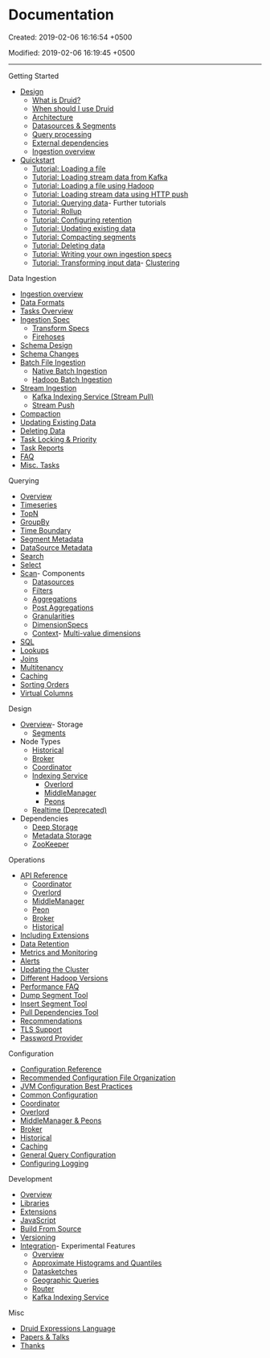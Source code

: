 # Documentation

Created: 2019-02-06 16:16:54 +0500

Modified: 2019-02-06 16:19:45 +0500

---

Getting Started

- [Design](http://druid.io/docs/latest/design/index.html)
  - [What is Druid?](http://druid.io/docs/latest/design/index.html#what-is-druid)
  - [When should I use Druid](http://druid.io/docs/latest/design/index.html#when-to-use-druid)
  - [Architecture](http://druid.io/docs/latest/design/index.html#architecture)
  - [Datasources & Segments](http://druid.io/docs/latest/design/index.html#datasources-and-segments)
  - [Query processing](http://druid.io/docs/latest/design/index.html#query-processing)
  - [External dependencies](http://druid.io/docs/latest/design/index.html#external-dependencies)
  - [Ingestion overview](http://druid.io/docs/latest/ingestion/index.html)
- [Quickstart](http://druid.io/docs/latest/tutorials/index.html)
  - [Tutorial: Loading a file](http://druid.io/docs/latest/tutorials/tutorial-batch.html)
  - [Tutorial: Loading stream data from Kafka](http://druid.io/docs/latest/tutorials/tutorial-kafka.html)
  - [Tutorial: Loading a file using Hadoop](http://druid.io/docs/latest/tutorials/tutorial-batch-hadoop.html)
  - [Tutorial: Loading stream data using HTTP push](http://druid.io/docs/latest/tutorials/tutorial-tranquility.html)
  - [Tutorial: Querying data](http://druid.io/docs/latest/tutorials/tutorial-query.html)-   Further tutorials
  - [Tutorial: Rollup](http://druid.io/docs/latest/tutorials/tutorial-rollup.html)
  - [Tutorial: Configuring retention](http://druid.io/docs/latest/tutorials/tutorial-retention.html)
  - [Tutorial: Updating existing data](http://druid.io/docs/latest/tutorials/tutorial-update-data.html)
  - [Tutorial: Compacting segments](http://druid.io/docs/latest/tutorials/tutorial-compaction.html)
  - [Tutorial: Deleting data](http://druid.io/docs/latest/tutorials/tutorial-delete-data.html)
  - [Tutorial: Writing your own ingestion specs](http://druid.io/docs/latest/tutorials/tutorial-ingestion-spec.html)
  - [Tutorial: Transforming input data](http://druid.io/docs/latest/tutorials/tutorial-transform-spec.html)-   [Clustering](http://druid.io/docs/latest/tutorials/cluster.html)

Data Ingestion

- [Ingestion overview](http://druid.io/docs/latest/ingestion/index.html)
- [Data Formats](http://druid.io/docs/latest/ingestion/data-formats.html)
- [Tasks Overview](http://druid.io/docs/latest/ingestion/tasks.html)
- [Ingestion Spec](http://druid.io/docs/latest/ingestion/ingestion-spec.html)
  - [Transform Specs](http://druid.io/docs/latest/ingestion/transform-spec.html)
  - [Firehoses](http://druid.io/docs/latest/ingestion/firehose.html)
- [Schema Design](http://druid.io/docs/latest/ingestion/schema-design.html)
- [Schema Changes](http://druid.io/docs/latest/ingestion/schema-changes.html)
- [Batch File Ingestion](http://druid.io/docs/latest/ingestion/batch-ingestion.html)
  - [Native Batch Ingestion](http://druid.io/docs/latest/ingestion/native_tasks.html)
  - [Hadoop Batch Ingestion](http://druid.io/docs/latest/ingestion/hadoop.html)
- [Stream Ingestion](http://druid.io/docs/latest/ingestion/stream-ingestion.html)
  - [Kafka Indexing Service (Stream Pull)](http://druid.io/docs/latest/development/extensions-core/kafka-ingestion.html)
  - [Stream Push](http://druid.io/docs/latest/ingestion/stream-push.html)
- [Compaction](http://druid.io/docs/latest/ingestion/compaction.html)
- [Updating Existing Data](http://druid.io/docs/latest/ingestion/update-existing-data.html)
- [Deleting Data](http://druid.io/docs/latest/ingestion/delete-data.html)
- [Task Locking & Priority](http://druid.io/docs/latest/ingestion/locking-and-priority.html)
- [Task Reports](http://druid.io/docs/latest/ingestion/reports.html)
- [FAQ](http://druid.io/docs/latest/ingestion/faq.html)
- [Misc. Tasks](http://druid.io/docs/latest/ingestion/misc-tasks.html)

Querying

- [Overview](http://druid.io/docs/latest/querying/querying.html)
- [Timeseries](http://druid.io/docs/latest/querying/timeseriesquery.html)
- [TopN](http://druid.io/docs/latest/querying/topnquery.html)
- [GroupBy](http://druid.io/docs/latest/querying/groupbyquery.html)
- [Time Boundary](http://druid.io/docs/latest/querying/timeboundaryquery.html)
- [Segment Metadata](http://druid.io/docs/latest/querying/segmentmetadataquery.html)
- [DataSource Metadata](http://druid.io/docs/latest/querying/datasourcemetadataquery.html)
- [Search](http://druid.io/docs/latest/querying/searchquery.html)
- [Select](http://druid.io/docs/latest/querying/select-query.html)
- [Scan](http://druid.io/docs/latest/querying/scan-query.html)-   Components
  - [Datasources](http://druid.io/docs/latest/querying/datasource.html)
  - [Filters](http://druid.io/docs/latest/querying/filters.html)
  - [Aggregations](http://druid.io/docs/latest/querying/aggregations.html)
  - [Post Aggregations](http://druid.io/docs/latest/querying/post-aggregations.html)
  - [Granularities](http://druid.io/docs/latest/querying/granularities.html)
  - [DimensionSpecs](http://druid.io/docs/latest/querying/dimensionspecs.html)
  - [Context](http://druid.io/docs/latest/querying/query-context.html)-   [Multi-value dimensions](http://druid.io/docs/latest/querying/multi-value-dimensions.html)
- [SQL](http://druid.io/docs/latest/querying/sql.html)
- [Lookups](http://druid.io/docs/latest/querying/lookups.html)
- [Joins](http://druid.io/docs/latest/querying/joins.html)
- [Multitenancy](http://druid.io/docs/latest/querying/multitenancy.html)
- [Caching](http://druid.io/docs/latest/querying/caching.html)
- [Sorting Orders](http://druid.io/docs/latest/querying/sorting-orders.html)
- [Virtual Columns](http://druid.io/docs/latest/querying/virtual-columns.html)

Design

- [Overview](http://druid.io/docs/latest/design/index.html)-   Storage
  - [Segments](http://druid.io/docs/latest/design/segments.html)
- Node Types
  - [Historical](http://druid.io/docs/latest/design/historical.html)
  - [Broker](http://druid.io/docs/latest/design/broker.html)
  - [Coordinator](http://druid.io/docs/latest/design/coordinator.html)
  - [Indexing Service](http://druid.io/docs/latest/design/indexing-service.html)
    - [Overlord](http://druid.io/docs/latest/design/overlord.html)
    - [MiddleManager](http://druid.io/docs/latest/design/middlemanager.html)
    - [Peons](http://druid.io/docs/latest/design/peons.html)
  - [Realtime (Deprecated)](http://druid.io/docs/latest/design/realtime.html)
- Dependencies
  - [Deep Storage](http://druid.io/docs/latest/dependencies/deep-storage.html)
  - [Metadata Storage](http://druid.io/docs/latest/dependencies/metadata-storage.html)
  - [ZooKeeper](http://druid.io/docs/latest/dependencies/zookeeper.html)

Operations

- [API Reference](http://druid.io/docs/latest/operations/api-reference.html)
  - [Coordinator](http://druid.io/docs/latest/operations/api-reference.html#coordinator)
  - [Overlord](http://druid.io/docs/latest/operations/api-reference.html#overlord)
  - [MiddleManager](http://druid.io/docs/latest/operations/api-reference.html#middlemanager)
  - [Peon](http://druid.io/docs/latest/operations/api-reference.html#peon)
  - [Broker](http://druid.io/docs/latest/operations/api-reference.html#broker)
  - [Historical](http://druid.io/docs/latest/operations/api-reference.html#historical)
- [Including Extensions](http://druid.io/docs/latest/operations/including-extensions.html)
- [Data Retention](http://druid.io/docs/latest/operations/rule-configuration.html)
- [Metrics and Monitoring](http://druid.io/docs/latest/operations/metrics.html)
- [Alerts](http://druid.io/docs/latest/operations/alerts.html)
- [Updating the Cluster](http://druid.io/docs/latest/operations/rolling-updates.html)
- [Different Hadoop Versions](http://druid.io/docs/latest/operations/other-hadoop.html)
- [Performance FAQ](http://druid.io/docs/latest/operations/performance-faq.html)
- [Dump Segment Tool](http://druid.io/docs/latest/operations/dump-segment.html)
- [Insert Segment Tool](http://druid.io/docs/latest/operations/insert-segment-to-db.html)
- [Pull Dependencies Tool](http://druid.io/docs/latest/operations/pull-deps.html)
- [Recommendations](http://druid.io/docs/latest/operations/recommendations.html)
- [TLS Support](http://druid.io/docs/latest/operations/tls-support.html)
- [Password Provider](http://druid.io/docs/latest/operations/password-provider.html)

Configuration

- [Configuration Reference](http://druid.io/docs/latest/configuration/index.html)
- [Recommended Configuration File Organization](http://druid.io/docs/latest/configuration/index.html#recommended-configuration-file-organization)
- [JVM Configuration Best Practices](http://druid.io/docs/latest/configuration/index.html#jvm-configuration-best-practices)
- [Common Configuration](http://druid.io/docs/latest/configuration/index.html#common-configurations)
- [Coordinator](http://druid.io/docs/latest/configuration/index.html#coordinator)
- [Overlord](http://druid.io/docs/latest/configuration/index.html#overlord)
- [MiddleManager & Peons](http://druid.io/docs/latest/configuration/index.html#middle-manager-and-peons)
- [Broker](http://druid.io/docs/latest/configuration/index.html#broker)
- [Historical](http://druid.io/docs/latest/configuration/index.html#historical)
- [Caching](http://druid.io/docs/latest/configuration/index.html#cache-configuration)
- [General Query Configuration](http://druid.io/docs/latest/configuration/index.html#general-query-configuration)
- [Configuring Logging](http://druid.io/docs/latest/configuration/logging.html)

Development

- [Overview](http://druid.io/docs/latest/development/overview.html)
- [Libraries](http://druid.io/docs/latest/development/libraries.html)
- [Extensions](http://druid.io/docs/latest/development/extensions.html)
- [JavaScript](http://druid.io/docs/latest/development/javascript.html)
- [Build From Source](http://druid.io/docs/latest/development/build.html)
- [Versioning](http://druid.io/docs/latest/development/versioning.html)
- [Integration](http://druid.io/docs/latest/development/integrating-druid-with-other-technologies.html)-   Experimental Features
  - [Overview](http://druid.io/docs/latest/development/experimental.html)
  - [Approximate Histograms and Quantiles](http://druid.io/docs/latest/development/extensions-core/approximate-histograms.html)
  - [Datasketches](http://druid.io/docs/latest/development/extensions-core/datasketches-extension.html)
  - [Geographic Queries](http://druid.io/docs/latest/development/geo.html)
  - [Router](http://druid.io/docs/latest/development/router.html)
  - [Kafka Indexing Service](http://druid.io/docs/latest/development/extensions-core/kafka-ingestion.html)

Misc

- [Druid Expressions Language](http://druid.io/docs/latest/misc/math-expr.html)
- [Papers & Talks](http://druid.io/docs/latest/misc/papers-and-talks.html)
- [Thanks](http://druid.io/thanks.html)
